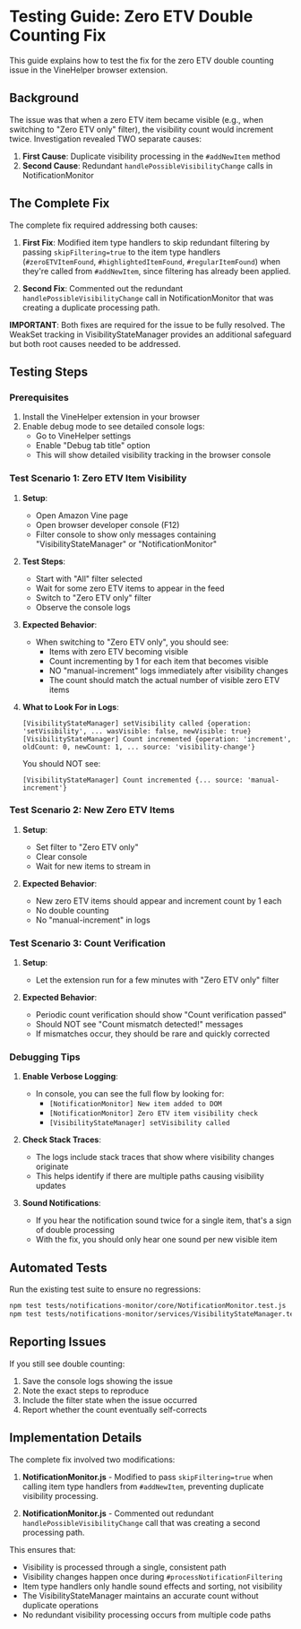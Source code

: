 # Testing Guide: Zero ETV Double Counting Fix

This guide explains how to test the fix for the zero ETV double counting issue in the VineHelper browser extension.

## Background

The issue was that when a zero ETV item became visible (e.g., when switching to "Zero ETV only" filter), the visibility count would increment twice. Investigation revealed TWO separate causes:

1. **First Cause**: Duplicate visibility processing in the `#addNewItem` method
2. **Second Cause**: Redundant `handlePossibleVisibilityChange` calls in NotificationMonitor

## The Complete Fix

The complete fix required addressing both causes:

1. **First Fix**: Modified item type handlers to skip redundant filtering by passing `skipFiltering=true` to the item type handlers (`#zeroETVItemFound`, `#highlightedItemFound`, `#regularItemFound`) when they're called from `#addNewItem`, since filtering has already been applied.

2. **Second Fix**: Commented out the redundant `handlePossibleVisibilityChange` call in NotificationMonitor that was creating a duplicate processing path.

**IMPORTANT**: Both fixes are required for the issue to be fully resolved. The WeakSet tracking in VisibilityStateManager provides an additional safeguard but both root causes needed to be addressed.

## Testing Steps

### Prerequisites

1. Install the VineHelper extension in your browser
2. Enable debug mode to see detailed console logs:
   - Go to VineHelper settings
   - Enable "Debug tab title" option
   - This will show detailed visibility tracking in the browser console

### Test Scenario 1: Zero ETV Item Visibility

1. **Setup**:
   - Open Amazon Vine page
   - Open browser developer console (F12)
   - Filter console to show only messages containing "VisibilityStateManager" or "NotificationMonitor"

2. **Test Steps**:
   - Start with "All" filter selected
   - Wait for some zero ETV items to appear in the feed
   - Switch to "Zero ETV only" filter
   - Observe the console logs

3. **Expected Behavior**:
   - When switching to "Zero ETV only", you should see:
     - Items with zero ETV becoming visible
     - Count incrementing by 1 for each item that becomes visible
     - NO "manual-increment" logs immediately after visibility changes
     - The count should match the actual number of visible zero ETV items

4. **What to Look For in Logs**:
   ```
   [VisibilityStateManager] setVisibility called {operation: 'setVisibility', ... wasVisible: false, newVisible: true}
   [VisibilityStateManager] Count incremented {operation: 'increment', oldCount: 0, newCount: 1, ... source: 'visibility-change'}
   ```
   
   You should NOT see:
   ```
   [VisibilityStateManager] Count incremented {... source: 'manual-increment'}
   ```

### Test Scenario 2: New Zero ETV Items

1. **Setup**:
   - Set filter to "Zero ETV only"
   - Clear console
   - Wait for new items to stream in

2. **Expected Behavior**:
   - New zero ETV items should appear and increment count by 1 each
   - No double counting
   - No "manual-increment" in logs

### Test Scenario 3: Count Verification

1. **Setup**:
   - Let the extension run for a few minutes with "Zero ETV only" filter

2. **Expected Behavior**:
   - Periodic count verification should show "Count verification passed"
   - Should NOT see "Count mismatch detected!" messages
   - If mismatches occur, they should be rare and quickly corrected

### Debugging Tips

1. **Enable Verbose Logging**:
   - In console, you can see the full flow by looking for:
     - `[NotificationMonitor] New item added to DOM`
     - `[NotificationMonitor] Zero ETV item visibility check`
     - `[VisibilityStateManager] setVisibility called`

2. **Check Stack Traces**:
   - The logs include stack traces that show where visibility changes originate
   - This helps identify if there are multiple paths causing visibility updates

3. **Sound Notifications**:
   - If you hear the notification sound twice for a single item, that's a sign of double processing
   - With the fix, you should only hear one sound per new visible item

## Automated Tests

Run the existing test suite to ensure no regressions:

```bash
npm test tests/notifications-monitor/core/NotificationMonitor.test.js
npm test tests/notifications-monitor/services/VisibilityStateManager.test.js
```

## Reporting Issues

If you still see double counting:
1. Save the console logs showing the issue
2. Note the exact steps to reproduce
3. Include the filter state when the issue occurred
4. Report whether the count eventually self-corrects

## Implementation Details

The complete fix involved two modifications:

1. **NotificationMonitor.js** - Modified to pass `skipFiltering=true` when calling item type handlers from `#addNewItem`, preventing duplicate visibility processing.

2. **NotificationMonitor.js** - Commented out redundant `handlePossibleVisibilityChange` call that was creating a second processing path.

This ensures that:
- Visibility is processed through a single, consistent path
- Visibility changes happen once during `#processNotificationFiltering`
- Item type handlers only handle sound effects and sorting, not visibility
- The VisibilityStateManager maintains an accurate count without duplicate operations
- No redundant visibility processing occurs from multiple code paths
